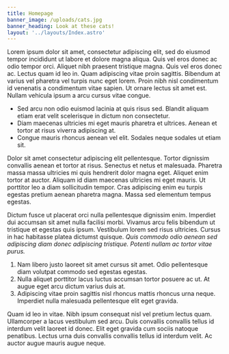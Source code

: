 ```yaml
---
title: Homepage
banner_image: /uploads/cats.jpg
banner_heading: Look at these cats!
layout: '../layouts/Index.astro'
---
```

Lorem ipsum dolor sit amet, consectetur adipiscing elit, sed do eiusmod tempor incididunt ut labore et dolore magna aliqua. Quis vel eros donec ac odio tempor orci. Aliquet nibh praesent tristique magna. Quis vel eros donec ac. Lectus quam id leo in. Quam adipiscing vitae proin sagittis. Bibendum at varius vel pharetra vel turpis nunc eget lorem. Proin nibh nisl condimentum id venenatis a condimentum vitae sapien. Ut ornare lectus sit amet est. Nullam vehicula ipsum a arcu cursus vitae congue. 

* Sed arcu non odio euismod lacinia at quis risus sed. Blandit aliquam etiam erat velit scelerisque in dictum non consectetur. 
* Diam maecenas ultricies mi eget mauris pharetra et ultrices. Aenean et tortor at risus viverra adipiscing at.
* Congue mauris rhoncus aenean vel elit. Sodales neque sodales ut etiam sit. 

Dolor sit amet consectetur adipiscing elit pellentesque. Tortor dignissim convallis aenean et tortor at risus. Senectus et netus et malesuada. Pharetra massa massa ultricies mi quis hendrerit dolor magna eget. Aliquet enim tortor at auctor. Aliquam id diam maecenas ultricies mi eget mauris. Ut porttitor leo a diam sollicitudin tempor. Cras adipiscing enim eu turpis egestas pretium aenean pharetra magna. Massa sed elementum tempus egestas.

Dictum fusce ut placerat orci nulla pellentesque dignissim enim. Imperdiet dui accumsan sit amet nulla facilisi morbi. Vivamus arcu felis bibendum ut tristique et egestas quis ipsum. Vestibulum lorem sed risus ultricies. Cursus in hac habitasse platea dictumst quisque. _Quis commodo odio aenean sed adipiscing diam donec adipiscing tristique. Potenti nullam ac tortor vitae purus._

1. Nam libero justo laoreet sit amet cursus sit amet. Odio pellentesque diam volutpat commodo sed egestas egestas.
2. Nulla aliquet porttitor lacus luctus accumsan tortor posuere ac ut. At augue eget arcu dictum varius duis at.
3. Adipiscing vitae proin sagittis nisl rhoncus mattis rhoncus urna neque. Imperdiet nulla malesuada pellentesque elit eget gravida.

Quam id leo in vitae. Nibh ipsum consequat nisl vel pretium lectus quam. Ullamcorper a lacus vestibulum sed arcu. Duis convallis convallis tellus id interdum velit laoreet id donec. Elit eget gravida cum sociis natoque penatibus. Lectus urna duis convallis convallis tellus id interdum velit. Ac auctor augue mauris augue neque.